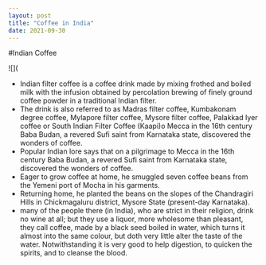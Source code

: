 ```yaml
---
layout: post
title: "Coffee in India"
date: 2021-09-30
---
```


#Indian Coffee

![](
- Indian filter coffee is a coffee drink made by mixing frothed and boiled milk with the infusion obtained by percolation brewing of finely ground coffee powder in a traditional Indian filter.
- The drink is also referred to as Madras filter coffee, Kumbakonam degree coffee, Mylapore filter coffee, Mysore filter coffee, Palakkad Iyer coffee or South Indian Filter Coffee (Kaapi)o Mecca in the 16th century Baba Budan, a revered Sufi saint from Karnataka state, discovered the wonders of coffee.
- Popular Indian lore says that on a pilgrimage to Mecca in the 16th century Baba Budan, a revered Sufi saint from Karnataka state, discovered the wonders of coffee.
- Eager to grow coffee at home, he smuggled seven coffee beans from the Yemeni port of Mocha in his garments.
- Returning home, he planted the beans on the slopes of the Chandragiri Hills in Chickmagaluru district, Mysore State (present-day Karnataka).
- many of the people there (in India), who are strict in their religion, drink no wine at all; but they use a liquor, more wholesome than pleasant, they call coffee, made by a black seed boiled in water, which turns it almost into the same colour, but doth very little alter the taste of the water. Notwithstanding it is very good to help digestion, to quicken the spirits, and to cleanse the blood.
